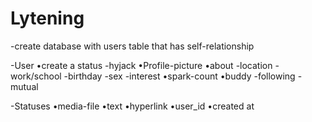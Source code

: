 # Lytening

-create database with users table that has self-relationship

-User
  •create a status
    -hyjack
  •Profile-picture
  •about
    -location
    -work/school
    -birthday
    -sex
    -interest
  •spark-count
  •buddy
    -following
    -mutual

-Statuses
  •media-file
  •text
  •hyperlink
  •user_id
  •created at
  
